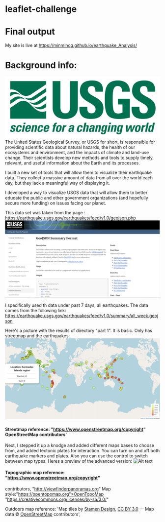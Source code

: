 # leaflet-challenge


# Final output
My site is live at https://minmincg.github.io/earthquake_Analysis/
# Background info:

![Alt text](Images/1-Logo.png)
The United States Geological Survey, or USGS for short, is responsible for providing scientific data about natural hazards, the health of our ecosystems and environment, and the impacts of climate and land-use change. Their scientists develop new methods and tools to supply timely, relevant, and useful information about the Earth and its processes.

I built a new set of tools that will allow them to visualize their earthquake data. They collect a massive amount of data from all over the world each day, but they lack a meaningful way of displaying it. 

I developed a way to visualize USGS data that will allow them to better educate the public and other government organizations (and hopefully secure more funding) on issues facing our planet.

This data set was taken from the page : https://earthquake.usgs.gov/earthquakes/feed/v1.0/geojson.php
![Alt text](Images/3-Data.png)

I specifically used th data under past 7 days, all earthquakes. The data comes from the following link:
https://earthquake.usgs.gov/earthquakes/feed/v1.0/summary/all_week.geojson

Here's a picture with the results of directory "part 1". It is basic. Only has streetmap and the earthquakes:
![Alt text](Images/2-BasicMapPreview.png)
#### Streetmap reference: "https://www.openstreetmap.org/copyright" OpenStreetMap contributors'

Next, I stepped it up a knodge and added different maps bases to choose from, and added tectonic plates for interaction. You can turn on and off both earthquake markers and plates. Also you can use the control to switch between map types. Heres a preview of the advanced version:
![Alt text](Images/4-AdvancedMapPreview.png)

#### Topographic map reference: "https://www.openstreetmap.org/copyright"
contributors, "http://viewfinderpanoramas.org" 
Map style:"https://opentopomap.org">OpenTopoMap "https://creativecommons.org/licenses/by-sa/3.0/"

Outdoors map reference: 
'Map tiles by <a href="http://stamen.com">Stamen Design</a>, <a href="http://creativecommons.org/licenses/by/3.0">CC BY 3.0</a> &mdash; Map data &copy; <a href="https://www.openstreetmap.org/copyright">OpenStreetMap</a> contributors',

